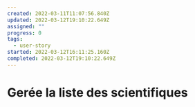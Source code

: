```yaml
---
created: 2022-03-11T11:07:56.840Z
updated: 2022-03-12T19:10:22.649Z
assigned: ""
progress: 0
tags:
  - user-story
started: 2022-03-12T16:11:25.160Z
completed: 2022-03-12T19:10:22.649Z
---
```


# Gerée la liste des scientifiques
